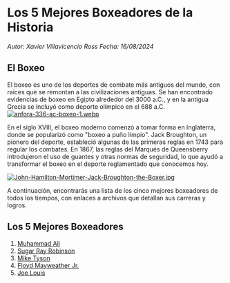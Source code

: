 # Los 5 Mejores Boxeadores de la Historia
*Autor: Xavier Villavicencio Ross*
*Fecha: 16/08/2024*

## El Boxeo

El boxeo es uno de los deportes de combate más antiguos del mundo, con raíces que se remontan a las civilizaciones antiguas. Se han encontrado evidencias de boxeo en Egipto alrededor del 3000 a.C., y en la antigua Grecia se incluyó como deporte olímpico en el 688 a.C.
[![anfora-336-ac-boxeo-1.webp](https://i.postimg.cc/j5ChTnR2/anfora-336-ac-boxeo-1.webp)](https://postimg.cc/njbmYzjf)

En el siglo XVIII, el boxeo moderno comenzó a tomar forma en Inglaterra, donde se popularizó como "boxeo a puño limpio". Jack Broughton, un pionero del deporte, estableció algunas de las primeras reglas en 1743 para regular los combates. En 1867, las reglas del Marqués de Queensberry introdujeron el uso de guantes y otras normas de seguridad, lo que ayudó a transformar el boxeo en el deporte reglamentado que conocemos hoy.

[![John-Hamilton-Mortimer-Jack-Broughton-the-Boxer.jpg](https://i.postimg.cc/432zW4pg/John-Hamilton-Mortimer-Jack-Broughton-the-Boxer.jpg)](https://postimg.cc/LqfYXpyC)

A continuación, encontrarás una lista de los cinco mejores boxeadores de todos los tiempos, con enlaces a archivos que detallan sus carreras y logros.

## Los 5 Mejores Boxeadores

1. [Muhammad Ali](muhammad_ali.md)
2. [Sugar Ray Robinson](sugar_ray_robinson.md)
3. [Mike Tyson](mike_tyson.md)
4. [Floyd Mayweather Jr.](floyd_mayweather.md)
5. [Joe Louis](Joe_Louis.md)











